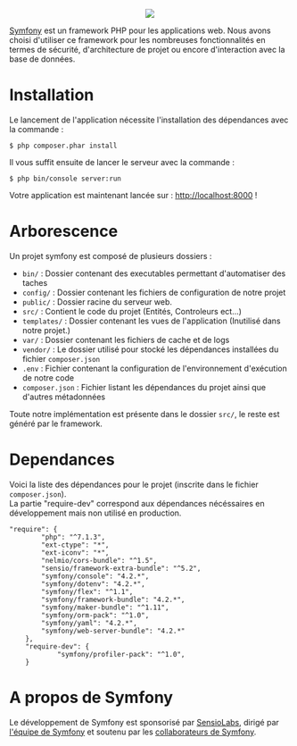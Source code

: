 <p align="center"><a href="https://symfony.com" target="_blank">
    <img src="https://symfony.com/logos/symfony_black_02.svg">
</a></p>

[Symfony][1] est un framework PHP pour les applications web. Nous avons choisi d'utiliser ce framework pour les nombreuses fonctionnalités en termes de sécurité, d'architecture de projet ou encore d'interaction avec la base de données.


# Installation
Le lancement de l'application nécessite l'installation des dépendances avec la commande :  

    $ php composer.phar install
      
Il vous suffit ensuite de lancer le serveur avec la commande :
   
    $ php bin/console server:run   

Votre application est maintenant lancée sur : [http://localhost:8000](http://localhost:8000) !

# Arborescence
Un projet symfony est composé de plusieurs dossiers :
- `bin/` : Dossier contenant des executables permettant d'automatiser des taches
- `config/` : Dossier contenant les fichiers de configuration de notre projet
- `public/` : Dossier racine du serveur web. 
- `src/` : Contient le code du projet (Entités, Controleurs ect...)
- `templates/` : Dossier contenant les vues de l'application (Inutilisé dans notre projet.)
- `var/` : Dossier contenant les fichiers de cache et de logs 
- `vendor/` : Le dossier utilisé pour stocké les dépendances installées du fichier `composer.json` 
- `.env` : Fichier contenant la configuration de l'environnement d'exécution de notre code
- `composer.json` : Fichier listant les dépendances du projet ainsi que d'autres métadonnées

Toute notre implémentation est présente dans le dossier `src/`, le reste est généré par le framework.

# Dependances
Voici la liste des dépendances pour le projet (inscrite dans le fichier `composer.json`).  
La partie "require-dev" correspond aux dépendances nécéssaires en développement mais non utilisé en production.

```
"require": {
        "php": "^7.1.3",
        "ext-ctype": "*",
        "ext-iconv": "*",
        "nelmio/cors-bundle": "^1.5",
        "sensio/framework-extra-bundle": "^5.2",
        "symfony/console": "4.2.*",
        "symfony/dotenv": "4.2.*",
        "symfony/flex": "^1.1",
        "symfony/framework-bundle": "4.2.*",
        "symfony/maker-bundle": "^1.11",
        "symfony/orm-pack": "^1.0",
        "symfony/yaml": "4.2.*",
        "symfony/web-server-bundle": "4.2.*"
    },
    "require-dev": {
            "symfony/profiler-pack": "^1.0",
    }
```

# A propos de Symfony

Le développement de Symfony est sponsorisé par [SensioLabs][21],
dirigé par [l'équipe de Symfony][22] et soutenu par les [collaborateurs de Symfony][19].

[1]: https://symfony.com
[19]: https://symfony.com/contributors
[21]: https://sensiolabs.com
[22]: https://symfony.com/doc/current/contributing/code/core_team.html